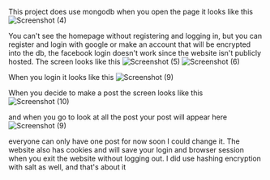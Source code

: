 This project does use mongodb when you open the page it looks like this 
![Screenshot (4)](https://github.com/sosxa/whisper-mock-app/assets/109876904/2c0a9c14-7313-4fe6-8304-b541ff9de09b)

You can't see the homepage without registering and logging in, but you can register and login with google or make an account that will be encrypted into the db, the facebook 
login doesn't work since the website isn't publicly hosted. The screen looks like this
![Screenshot (5)](https://github.com/sosxa/whisper-mock-app/assets/109876904/c1f06e33-4885-4c90-88f1-558fec799c30)
![Screenshot (6)](https://github.com/sosxa/whisper-mock-app/assets/109876904/be91e606-f824-4f13-a542-86ce3383a2b6)

When you login it looks like this
![Screenshot (9)](https://github.com/sosxa/whisper-mock-app/assets/109876904/8c6cb152-66db-4d01-8275-6ead3036c0a5)

When you decide to make a post the screen looks like this
![Screenshot (10)](https://github.com/sosxa/whisper-mock-app/assets/109876904/dcf3922d-dd8e-4af1-85be-5939256d5c24)

and when you go to look at all the post your post will appear here
![Screenshot (9)](https://github.com/sosxa/whisper-mock-app/assets/109876904/69670d0d-0a15-4105-a1d7-1ac78731f580)

everyone can only have one post for now soon I could change it. 
The website also has cookies and will save your login and browser session when you exit the website without logging out.
I did use hashing encryption with salt as well, and that's about it

